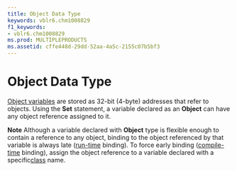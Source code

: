 ```yaml
---
title: Object Data Type
keywords: vblr6.chm1008829
f1_keywords:
- vblr6.chm1008829
ms.prod: MULTIPLEPRODUCTS
ms.assetid: cffe448d-29dd-52aa-4a5c-2155c07b5bf3
---
```



# Object Data Type

[Object variables](vbe-glossary.md) are stored as 32-bit (4-byte) addresses that refer to objects. Using the **Set** statement, a variable declared as an **Object** can have any object reference assigned to it.


 **Note**  Although a variable declared with  **Object** type is flexible enough to contain a reference to any object, binding to the object referenced by that variable is always late ([run-time](vbe-glossary.md) binding). To force early binding ([compile-time](vbe-glossary.md) binding), assign the object reference to a variable declared with a specific[class](vbe-glossary.md) name.


